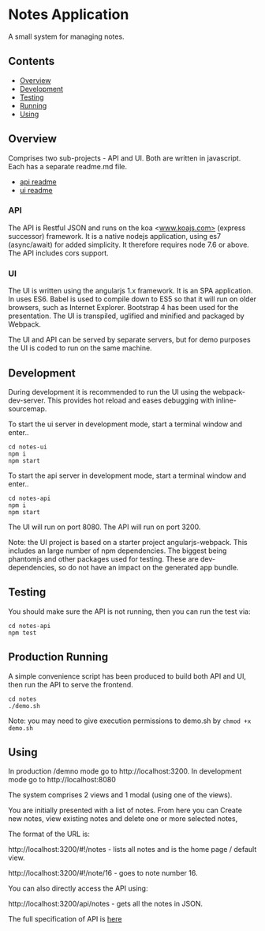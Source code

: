 # Notes Application

A small system for managing notes.

## Contents

- [Overview](#Overview)
- [Development](#Development) 
- [Testing](#Testing)
- [Running](#Running)
- [Using](#Using)


## Overview

Comprises two sub-projects -  API and UI.  Both are written in javascript.  Each has a separate readme.md file.

- [api readme](notes-api/readme.md)
- [ui readme](notes-ui/README.md)

### API

The API is Restful JSON and runs on the koa <www.koajs.com> (express successor) framework.  It is a native nodejs application, using es7 (async/await) for added simplicity.  It therefore requires node 7.6 or above.  The API includes cors support. 

### UI

The UI is written using the angularjs 1.x framework.  It is an SPA application.  In uses ES6.  Babel is used to compile down to ES5 so that it will run on older browsers, such as Internet Explorer.  Bootstrap 4 has been used for the presentation.  The UI is transpiled, uglified and minified and packaged by Webpack.

The UI and API can be served by separate servers, but for demo purposes the UI is coded to run on the same machine.

## Development

During development it is recommended to run the UI using the webpack-dev-server.  This provides hot reload and eases debugging with inline-sourcemap.

To start the ui server in development mode, start a terminal window and enter..

```
cd notes-ui     
npm i
npm start
```

To start the api server in development mode, start a terminal window and enter..

```
cd notes-api
npm i
npm start
```

The UI will run on port 8080.  The API will run on port 3200.

Note: the UI project is based on a starter project angularjs-webpack.  This includes an large number of npm dependencies.  The biggest being phantomjs and other packages used for testing.  These are dev-dependencies, so do not have an impact on the generated app bundle.

## Testing

You should make sure the API is not running, then you can run the test via:

```
cd notes-api
npm test
```

## Production Running

A simple convenience script has been produced to build both API and UI, then run the API to serve the frontend.

```
cd notes
./demo.sh
```

Note: you may need to give execution permissions to demo.sh by `chmod +x demo.sh`



## Using

In production /demno mode go to http://localhost:3200.  In development mode go to http://localhost:8080

The system comprises 2 views and 1 modal (using one of the views).

You are initially presented with a list of notes.  From here you can Create new notes, view existing notes and delete one or more selected notes, 

The format of the URL is:

http://localhost:3200/#!/notes - lists all notes and is the home page / default view.

http://localhost:3200/#!/note/16 - goes to note number 16.



You can also directly access the API using:

http://localhost:3200/api/notes - gets all the notes in JSON.

The full specification of API is [here](#notes-api/doc/api.md)

